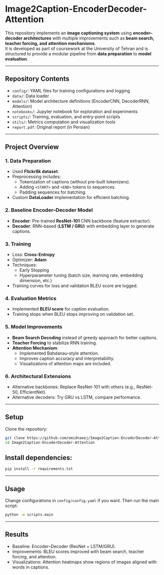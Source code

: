 # Image2Caption-EncoderDecoder-Attention

This repository implements an **image captioning system** using **encoder–decoder architectures** with multiple improvements such as **beam search, teacher forcing, and attention mechanisms**.  
It is developed as part of coursework at the University of Tehran and is structured to provide a modular pipeline from **data preparation** to **model evaluation**.

---

## Repository Contents
- `config/`: YAML files for training configurations and logging  
- `data/`: Data loader  
- `models/`: Model architecture definitions (EncoderCNN, DecoderRNN, Attention)  
- `notebooks/`: Jupyter notebook for exploration and experiments  
- `scripts/`: Training, evaluation, and entry-point scripts  
- `utils/`: Metrics computation and visualization tools  
- `report.pdf`: Original report (in Persian)  

---

## Project Overview

### 1. **Data Preparation**
- Used **Flickr8k dataset**.
- Preprocessing includes:
  - Tokenization of captions (without pre-built tokenizers).
  - Adding `<START>` and `<END>` tokens to sequences.
  - Padding sequences for batching.
- Custom **DataLoader** implementation for efficient batching.

### 2. **Baseline Encoder–Decoder Model**
- **Encoder**: Pre-trained **ResNet-101** CNN backbone (feature extractor).
- **Decoder**: RNN-based (**LSTM / GRU**) with embedding layer to generate captions.

### 3. **Training**
- Loss: **Cross-Entropy**
- Optimizer: **Adam**
- Techniques:
  - Early Stopping
  - Hyperparameter tuning (batch size, learning rate, embedding dimension, etc.)
- Training curves for loss and validation BLEU score are logged.

### 4. **Evaluation Metrics**
- Implemented **BLEU score** for caption evaluation.
- Training stops when BLEU stops improving on validation set.

### 5. **Model Improvements**
- **Beam Search Decoding** instead of greedy approach for better captions.
- **Teacher Forcing** to stabilize RNN training.
- **Attention Mechanism**:
  - Implemented Bahdanau-style attention.
  - Improves caption accuracy and interpretability.
  - Visualizations of attention maps are included.

### 6. **Architectural Extensions**
- Alternative backbones: Replace ResNet-101 with others (e.g., ResNet-50, EfficientNet).
- Alternative decoders: Try GRU vs LSTM, compare performance.

---

## Setup
Clone the repository:
```bash
git clone https://github.com/omidnaeej/Image2Caption-EncoderDecoder-Attention.git
cd Image2Caption-EncoderDecoder-Attention
```

## Install dependencies:

```bash
pip install -r requirements.txt
```

---

## Usage
Change configurations in `config/config.yaml` if you want. Then run the main script:

```bash
python -m scripts.main
```

---

## Results

* Baseline: Encoder–Decoder (ResNet + LSTM/GRU).
* Improvements: BLEU scores improved with beam search, teacher forcing, and attention.
* Visualizations: Attention heatmaps show regions of images aligned with words in captions.
